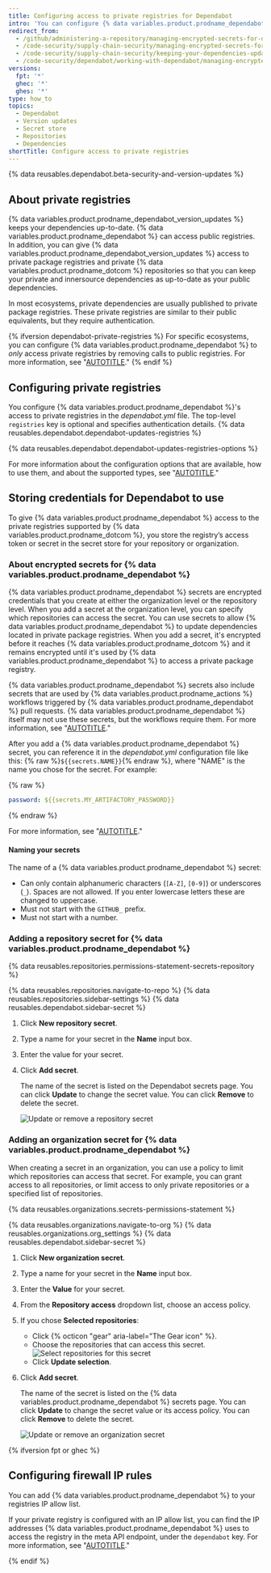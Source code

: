 ```yaml
---
title: Configuring access to private registries for Dependabot
intro: 'You can configure {% data variables.product.prodname_dependabot %} to access dependencies stored in private registries. You can store authentication information, like passwords and access tokens, as encrypted secrets and then reference these in the {% data variables.product.prodname_dependabot %} configuration file.{% ifversion fpt or ghec %} You can also add {% data variables.product.prodname_dependabot %} to your registries IP allow list.{% endif %}'
redirect_from:
  - /github/administering-a-repository/managing-encrypted-secrets-for-dependabot
  - /code-security/supply-chain-security/managing-encrypted-secrets-for-dependabot
  - /code-security/supply-chain-security/keeping-your-dependencies-updated-automatically/managing-encrypted-secrets-for-dependabot
  - /code-security/dependabot/working-with-dependabot/managing-encrypted-secrets-for-dependabot
versions:
  fpt: '*'
  ghec: '*'
  ghes: '*'
type: how_to
topics:
  - Dependabot
  - Version updates
  - Secret store
  - Repositories
  - Dependencies
shortTitle: Configure access to private registries
---
```


{% data reusables.dependabot.beta-security-and-version-updates %}

## About private registries

{% data variables.product.prodname_dependabot_version_updates %} keeps your dependencies up-to-date. {% data variables.product.prodname_dependabot %} can access public registries. In addition, you can give {% data variables.product.prodname_dependabot_version_updates %} access to private package registries and private {% data variables.product.prodname_dotcom %} repositories so that you can keep your private and innersource dependencies as up-to-date as your public dependencies. 

In most ecosystems, private dependencies are usually published to private package registries. These private registries are similar to their public equivalents, but they require authentication. 

{% ifversion dependabot-private-registries %}
For specific ecosystems, you can configure {% data variables.product.prodname_dependabot %} to _only_ access private registries by removing calls to public registries. For more information, see "[AUTOTITLE](/code-security/dependabot/working-with-dependabot/removing-dependabot-access-to-public-registries)."
{% endif %}

## Configuring private registries

You configure {% data variables.product.prodname_dependabot %}'s access to private registries in the _dependabot.yml_ file.
The top-level `registries` key is optional and specifies authentication details. {% data reusables.dependabot.dependabot-updates-registries %}

{% data reusables.dependabot.dependabot-updates-registries-options %}

For more information about the configuration options that are available, how to use them, and about the supported types, see "[AUTOTITLE](/code-security/dependabot/dependabot-version-updates/configuration-options-for-the-dependabot.yml-file#configuration-options-for-private-registries)."

## Storing credentials for Dependabot to use

To give {% data variables.product.prodname_dependabot %} access to the private registries supported by {% data variables.product.prodname_dotcom %}, you store the registry’s access token or secret in the secret store for your repository or organization.

### About encrypted secrets for {% data variables.product.prodname_dependabot %}

{% data variables.product.prodname_dependabot %} secrets are encrypted credentials that you create at either the organization level or the repository level.
When you add a secret at the organization level, you can specify which repositories can access the secret. You can use secrets to allow {% data variables.product.prodname_dependabot %} to update dependencies located in private package registries. When you add a secret, it's encrypted before it reaches {% data variables.product.prodname_dotcom %} and it remains encrypted until it's used by {% data variables.product.prodname_dependabot %} to access a private package registry.

{% data variables.product.prodname_dependabot %} secrets also include secrets that are used by {% data variables.product.prodname_actions %} workflows triggered by {% data variables.product.prodname_dependabot %} pull requests. {% data variables.product.prodname_dependabot %} itself may not use these secrets, but the workflows require them. For more information, see "[AUTOTITLE](/code-security/dependabot/working-with-dependabot/automating-dependabot-with-github-actions#accessing-secrets)."

After you add a {% data variables.product.prodname_dependabot %} secret, you can reference it in the _dependabot.yml_ configuration file like this: {% raw %}`${{secrets.NAME}}`{% endraw %}, where "NAME" is the name you chose for the secret. For example:

{% raw %}
```yaml
password: ${{secrets.MY_ARTIFACTORY_PASSWORD}}
```
{% endraw %}

For more information, see "[AUTOTITLE](/code-security/dependabot/dependabot-version-updates/configuration-options-for-the-dependabot.yml-file#configuration-options-for-private-registries)."

#### Naming your secrets

The name of a {% data variables.product.prodname_dependabot %} secret:
* Can only contain alphanumeric characters (`[A-Z]`, `[0-9]`) or underscores (`_`). Spaces are not allowed. If you enter lowercase letters these are changed to uppercase.
* Must not start with the `GITHUB_` prefix.
* Must not start with a number.

### Adding a repository secret for {% data variables.product.prodname_dependabot %}

{% data reusables.repositories.permissions-statement-secrets-repository %}

{% data reusables.repositories.navigate-to-repo %}
{% data reusables.repositories.sidebar-settings %}
{% data reusables.dependabot.sidebar-secret %}
1. Click **New repository secret**.
1. Type a name for your secret in the **Name** input box.
1. Enter the value for your secret.
1. Click **Add secret**.

   The name of the secret is listed on the Dependabot secrets page. You can click **Update** to change the secret value. You can click **Remove** to delete the secret.

   ![Update or remove a repository secret](/assets/images/help/dependabot/update-remove-repo-secret.png)

### Adding an organization secret for {% data variables.product.prodname_dependabot %}

When creating a secret in an organization, you can use a policy to limit which repositories can access that secret. For example, you can grant access to all repositories, or limit access to only private repositories or a specified list of repositories.

{% data reusables.organizations.secrets-permissions-statement %}

{% data reusables.organizations.navigate-to-org %}
{% data reusables.organizations.org_settings %}
{% data reusables.dependabot.sidebar-secret %}
1. Click **New organization secret**.
1. Type a name for your secret in the **Name** input box.
1. Enter the **Value** for your secret.
1. From the **Repository access** dropdown list, choose an access policy.
1. If you chose **Selected repositories**:

   * Click {% octicon "gear" aria-label="The Gear icon" %}.
   * Choose the repositories that can access this secret.
     ![Select repositories for this secret](/assets/images/help/dependabot/secret-repository-access.png)
   * Click **Update selection**.

1. Click **Add secret**.

   The name of the secret is listed on the {% data variables.product.prodname_dependabot %} secrets page. You can click **Update** to change the secret value or its access policy. You can click **Remove** to delete the secret.

   ![Update or remove an organization secret](/assets/images/help/dependabot/update-remove-org-secret.png)

{% ifversion fpt or ghec %}
## Configuring firewall IP rules

You can add {% data variables.product.prodname_dependabot %} to your registries IP allow list.

If your private registry is configured with an IP allow list, you can find the IP addresses {% data variables.product.prodname_dependabot %} uses to access the registry in the meta API endpoint, under the `dependabot` key. For more information, see "[AUTOTITLE](/rest/meta)."

{% endif %}
